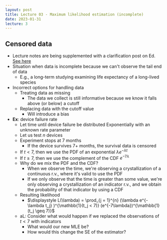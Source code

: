 ```yaml
---
layout: post
title: Lecture 03 - Maximum likelihood estimation (incomplete)
date: 2023-01-31
lecture: 3
---
```

## Censored data
- Lecture notes are being supplemented with a clarification post on Ed. [See here](https://edstem.org/us/courses/32950/discussion/2487836)
- Situation when data is incomplete because we can't observe the tail end of data
	- E.g., a long-term studying examining life expectancy of a long-lived species
- Incorrect options for handling data
	- Treating data as missing
		- The data we collect is still informative because we know it falls above (or below) a cutoff
	- Replacing data with the cutoff value
		- Will introduce a bias
- **Ex**: device failure rate
	- Let time until device failure be distributed Exponentially with an unknown rate parameter
	- Let us test $n$ devices
	- Experiment stops at 7 months
		- If the device survives 7+ months, the survival data is censored
	- If $t < 7$, then we use the PDF of an exponential $\lambda e^{-\lambda t}$ 
	- If $t \geq 7$, then we use the complement of the CDF $e^{-7 \lambda}$
	- Why do we mix the PDF and the CDF?
		- When we observe the time, we're observing a crystallization of a continuous r.v., where it's valid to use the PDF
		- If we only observe that the time is greater than some value, we're only observing a crystallization of an indicator r.v., and we obtain the probability of that indicator by using a CDF
	- Resulting likelihood
		- $\displaystyle L(\lambda) =  \prod_{j = 1}^{n} (\lambda e^{-\lambda t_j} )^{\mathbb{1}(t_j < 7)} (e^{-7\lambda})^{\mathbb{1}(t_j \geq 7)}$
	- aL: Consider what would happen if we replaced the observations of $t < 7$ with indicators
		- What would our new MLE be?
		- How would this change the SE of the estimator?